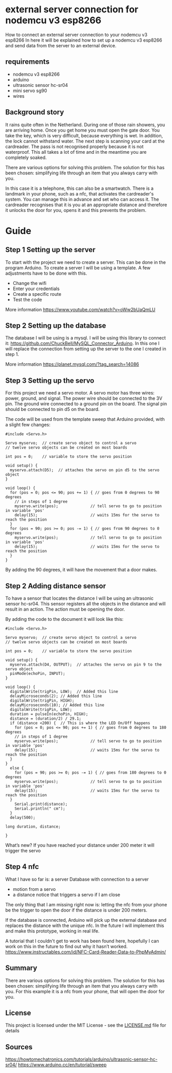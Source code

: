 # external server connection for nodemcu v3 esp8266
How to connect an external server connection to your nodemcu v3 esp8266 
In here it will be explained how to set up a nodemcu v3 esp8266 and send data from the server to an external device.  

## requirements
* nodemcu v3 esp8266
* arduino
* ultrasonic sensor hc-sr04
* mini servo sg90
* wires

## Background story
It rains quite often in the Netherland. During one of those rain showers, you are arriving home. Once you get home you must open the gate door. You take the key, which is very difficult, because everything is wet. In addition, the lock cannot withstand water. The next step is scanning your card at the cardreader. The pass is not recognised properly because it is not waterproof. This all takes a lot of time and in the meantime you are completely soaked.

There are various options for solving this problem. The solution for this has been chosen: simplifying life through an item that you always carry with you.

In this case it is a telephone, this can also be a smartwatch. There is a landmark in your phone, such as a nfc, that activates the cardreader's system. You can manage this in advance and set who can access it. The cardreader recognises that it is you at an appropriate distance and therefore it unlocks the door for you, opens it and this prevents the problem.

# Guide
## Step 1 Setting up the server
To start with the project we need to create a server. This can be done in the program Arduino. To create a server I will be using a template. A few adjustments have to be done with this.
* Change the wifi
* Enter your credentials 
* Create a specific route
* Test the code

More information 
https://www.youtube.com/watch?v=oWw2bUaQmLU


## Step 2 Setting up the database
The database I will be using is a mysql. I will be using this library to connect it:
https://github.com/ChuckBell/MySQL_Connector_Arduino. 
In this one I will replace the connection from setting up the server to the one I created in step 1. 

More information
https://planet.mysql.com/?tag_search=14086


## Step 3 Setting up the servo

For this project we need a servo motor. A servo motor has three wires: power, ground, and signal. The power wire should be connected to the 3V pin. The ground wire connected to a ground pin on the board. The signal pin should be connected to pin d5 on the board.

The code will be used from the template sweep that Arduino provided, with a slight few changes:


```
#include <Servo.h>

Servo myservo;  // create servo object to control a servo
// twelve servo objects can be created on most boards

int pos = 0;    // variable to store the servo position

void setup() {
  myservo.attach(D5);  // attaches the servo on pin d5 to the servo object
}

void loop() {
  for (pos = 0; pos <= 90; pos += 1) { // goes from 0 degrees to 90 degrees
    // in steps of 1 degree
    myservo.write(pos);              // tell servo to go to position in variable 'pos'
    delay(15);                       // waits 15ms for the servo to reach the position
  }
  for (pos = 90; pos >= 0; pos -= 1) { // goes from 90 degrees to 0 degrees
    myservo.write(pos);              // tell servo to go to position in variable 'pos'
    delay(15);                       // waits 15ms for the servo to reach the position
  }
}

```

By adding the 90 degrees, it will have the movement that a door makes.

## Step 2 Adding distance sensor 

To have a sensor that locates the distance I will be using an ultrasonic sensor hc-sr04. This sensor registers all the objects in the distance and will result in an action. The action must be opening the door. 

By adding the code to the document it will look like this:

```
#include <Servo.h>

Servo myservo;  // create servo object to control a servo
// twelve servo objects can be created on most boards

int pos = 0;    // variable to store the servo position

void setup() {  
  myservo.attach(D4, OUTPUT);  // attaches the servo on pin 9 to the servo object
  pinMode(echoPin, INPUT);
}

void loop() {
  digitalWrite(trigPin, LOW);  // Added this line
  delayMicroseconds(2); // Added this line
  digitalWrite(trigPin, HIGH);
  delayMicroseconds(10); // Added this line
  digitalWrite(trigPin, LOW);
  duration = pulseIn(echoPin, HIGH);
  distance = (duration/2) / 29.1;
  if (distance <200) {  // This is where the LED On/Off happens
    for (pos = 0; pos <= 90; pos += 1) { // goes from 0 degrees to 180 degrees
    // in steps of 1 degree
    myservo.write(pos);              // tell servo to go to position in variable 'pos'
    delay(15);                       // waits 15ms for the servo to reach the position
  }
}
  else { 
    for (pos = 90; pos >= 0; pos -= 1) { // goes from 180 degrees to 0 degrees
    myservo.write(pos);              // tell servo to go to position in variable 'pos'
    delay(15);                       // waits 15ms for the servo to reach the position
  }
    Serial.print(distance);
    Serial.println(" cm");
  }
  delay(500);
 
long duration, distance;
  
}

```
What’s new? 
If you have reached your distance under 200 meter it will trigger the servo

## Step 4 nfc

What I have so far is:
a server
Database with connection to a server
* motion from a servo
* a distance notice that triggers a servo if I am close

The only thing that I am missing right now is:
letting the nfc from your phone be the trigger to open the door if the distance is under 200 meters. 

If the database is connected, Arduino will pick up the external database and replaces the distance with the unique nfc. In the future I will implement this and make this prototype, working in real life.

A tutorial that I couldn't get to work has been found here, hopefully I can work on this in the future to find out why it hasn’t worked.
https://www.instructables.com/id/NFC-Card-Reader-Data-to-PhpMyAdmin/


## Summary 
There are various options for solving this problem. The solution for this has been chosen: simplifying life through an item that you always carry with you. For this example it is a nfc from your phone, that will open the door for you. 

## License

This project is licensed under the MIT License - see the [LICENSE.md](LICENSE.md) file for details

## Sources

https://howtomechatronics.com/tutorials/arduino/ultrasonic-sensor-hc-sr04/
https://www.arduino.cc/en/tutorial/sweep
